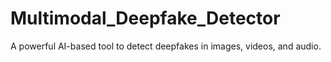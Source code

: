 # Multimodal_Deepfake_Detector
A powerful AI-based tool to detect deepfakes in images, videos, and audio.
